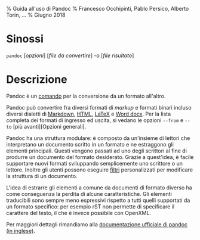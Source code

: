 % Guida all'uso di Pandoc
% Francesco Occhipinti, Pablo Persico, Alberto Torin, ...
% Giugno 2018

Sinossi
=======

`pandoc` [*opzioni*] [*file da convertire*] -o [*file risultato*]

Descrizione
===========

Pandoc è un
[comando](https://it.wikipedia.org/wiki/Shell_(informatica)#Shell_testuali)
per la conversione da un formato all'altro.

Pandoc può convertire fra diversi formati di _markup_ e formati binari
incluso diversi dialetti di [Markdown], [HTML], [LaTeX] e [Word
docx]. Per la lista completa dei formati di ingresso ed uscita, si
vedano le opzioni `--from` e `--to` [più avanti][Opzioni generali].

Pandoc ha una struttura modulare: è composto da un'insieme di lettori
che interpretano un documento scritto in un formato e ne estraggono
gli elementi principali. Questi vengono passati ad uno degli scrittori
al fine di produrre un documento del formato desiderato. Grazie a
quest'idea, è facile supportare nuovi formati sviluppando
semplicemente uno scrittore o un lettore. Inoltre gli utenti possono
eseguire [filtri] personalizzati per modificare la struttura di un
documento.

L'idea di estrarre gli elementi a comune da documenti di formato
diverso ha come conseguenza la perdita di alcune caratteristiche. Gli
elementi traducibili sono sempre meno espressivi rispetto a tutti
quelli supportati da un formato specifico: per esempio rST non
permette di specificare il carattere del testo, il che è invece
possibile con OpenXML.

Per maggiori dettagli rimandiamo alla [documentazione ufficiale di
pandoc (in inglese)](pandoc.org).

[filtri]: http://pandoc.org/filters.html
[Markdown]: http://daringfireball.net/projects/markdown/
[CommonMark]: http://commonmark.org
[PHP Markdown Extra]: https://michelf.ca/projects/php-markdown/extra/
[GitHub-Flavored Markdown]: https://help.github.com/articles/github-flavored-markdown/
[MultiMarkdown]: http://fletcherpenney.net/multimarkdown/
[reStructuredText]: http://docutils.sourceforge.net/docs/ref/rst/introduction.html
[S5]: http://meyerweb.com/eric/tools/s5/
[Slidy]: http://www.w3.org/Talks/Tools/Slidy/
[Slideous]: http://goessner.net/articles/slideous/
[HTML]: http://www.w3.org/html/
[HTML5]: http://www.w3.org/TR/html5/
[polyglot markup]: https://www.w3.org/TR/html-polyglot/
[XHTML]: http://www.w3.org/TR/xhtml1/
[LaTeX]: http://latex-project.org
[`beamer`]: https://ctan.org/pkg/beamer
[Beamer User's Guide]: http://ctan.math.utah.edu/ctan/tex-archive/macros/latex/contrib/beamer/doc/beameruserguide.pdf
[ConTeXt]: http://www.contextgarden.net/
[Rich Text Format]: http://en.wikipedia.org/wiki/Rich_Text_Format
[DocBook]: http://docbook.org
[JATS]: https://jats.nlm.nih.gov
[txt2tags]: http://txt2tags.org
[EPUB]: http://idpf.org/epub
[OPML]: http://dev.opml.org/spec2.html
[OpenDocument]: http://opendocument.xml.org
[ODT]: http://en.wikipedia.org/wiki/OpenDocument
[Textile]: http://redcloth.org/textile
[MediaWiki markup]: https://www.mediawiki.org/wiki/Help:Formatting
[DokuWiki markup]: https://www.dokuwiki.org/dokuwiki
[ZimWiki markup]: http://zim-wiki.org/manual/Help/Wiki_Syntax.html
[TWiki markup]: http://twiki.org/cgi-bin/view/TWiki/TextFormattingRules
[TikiWiki markup]: https://doc.tiki.org/Wiki-Syntax-Text#The_Markup_Language_Wiki-Syntax
[Haddock markup]: https://www.haskell.org/haddock/doc/html/ch03s08.html
[Creole 1.0]: http://www.wikicreole.org/wiki/Creole1.0
[groff man]: http://man7.org/linux/man-pages/man7/groff_man.7.html
[groff ms]: http://man7.org/linux/man-pages/man7/groff_ms.7.html
[Haskell]: https://www.haskell.org
[GNU Texinfo]: http://www.gnu.org/software/texinfo/
[Emacs Org mode]: http://orgmode.org
[AsciiDoc]: http://www.methods.co.nz/asciidoc/
[DZSlides]: http://paulrouget.com/dzslides/
[Word docx]: https://en.wikipedia.org/wiki/Office_Open_XML
[PDF]: https://www.adobe.com/pdf/
[reveal.js]: http://lab.hakim.se/reveal-js/
[FictionBook2]: http://www.fictionbook.org/index.php/Eng:XML_Schema_Fictionbook_2.1
[InDesign ICML]: http://wwwimages.adobe.com/www.adobe.com/content/dam/acom/en/devnet/indesign/sdk/cs6/idml/idml-cookbook.pdf
[TEI Simple]: https://github.com/TEIC/TEI-Simple
[Muse]: https://amusewiki.org/library/manual
[PowerPoint]: https://en.wikipedia.org/wiki/Microsoft_PowerPoint
[Vimwiki]: https://vimwiki.github.io

